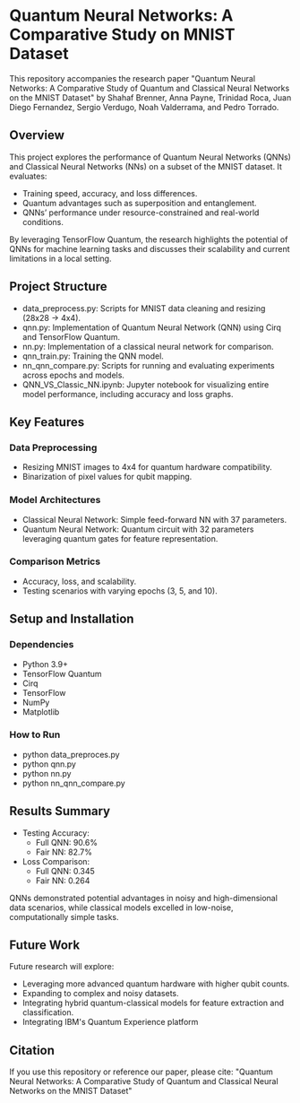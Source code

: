 # Quantum Neural Networks: A Comparative Study on MNIST Dataset
This repository accompanies the research paper "Quantum Neural Networks: A Comparative Study of Quantum and Classical Neural Networks on the MNIST Dataset" by Shahaf Brenner, Anna Payne, Trinidad Roca, Juan Diego Fernandez, Sergio Verdugo, Noah Valderrama, and Pedro Torrado.

## Overview
This project explores the performance of Quantum Neural Networks (QNNs) and Classical Neural Networks (NNs) on a subset of the MNIST dataset. It evaluates:

* Training speed, accuracy, and loss differences.
* Quantum advantages such as superposition and entanglement.
* QNNs’ performance under resource-constrained and real-world conditions.

By leveraging TensorFlow Quantum, the research highlights the potential of QNNs for machine learning tasks and discusses their scalability and current limitations in a local setting.

## Project Structure
* data_preprocess.py: Scripts for MNIST data cleaning and resizing (28x28 → 4x4).
* qnn.py: Implementation of Quantum Neural Network (QNN) using Cirq and TensorFlow Quantum.
* nn.py: Implementation of a classical neural network for comparison.
* qnn_train.py: Training the QNN model. 
* nn_qnn_compare.py: Scripts for running and evaluating experiments across epochs and models.
* QNN_VS_Classic_NN.ipynb: Jupyter notebook for visualizing entire model performance, including accuracy and loss graphs.


## Key Features
### Data Preprocessing

* Resizing MNIST images to 4x4 for quantum hardware compatibility.
* Binarization of pixel values for qubit mapping.

### Model Architectures

* Classical Neural Network: Simple feed-forward NN with 37 parameters.
* Quantum Neural Network: Quantum circuit with 32 parameters leveraging quantum gates for feature representation.

### Comparison Metrics

* Accuracy, loss, and scalability.
* Testing scenarios with varying epochs (3, 5, and 10).

## Setup and Installation
### Dependencies
* Python 3.9+
* TensorFlow Quantum
* Cirq
* TensorFlow
* NumPy
* Matplotlib

### How to Run
* python data_preproces.py
* python qnn.py
* python nn.py
* python nn_qnn_compare.py


## Results Summary
* Testing Accuracy:
    * Full QNN: 90.6%
    * Fair NN: 82.7%
* Loss Comparison:
    * Full QNN: 0.345
    * Fair NN: 0.264

QNNs demonstrated potential advantages in noisy and high-dimensional data scenarios, while classical models excelled in low-noise, computationally simple tasks.


## Future Work
Future research will explore:

* Leveraging more advanced quantum hardware with higher qubit counts.
* Expanding to complex and noisy datasets.
* Integrating hybrid quantum-classical models for feature extraction and classification.
* Integrating IBM's Quantum Experience platform


## Citation
If you use this repository or reference our paper, please cite:
"Quantum Neural Networks: A Comparative Study of Quantum and Classical Neural Networks on the MNIST Dataset"


